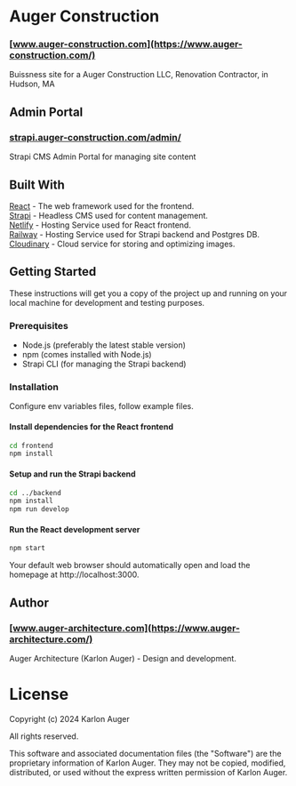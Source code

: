 # Auger Construction

### [www.auger-construction.com](https://www.auger-construction.com/)

Buissness site for a Auger Construction LLC, Renovation Contractor, in Hudson, MA

## Admin Portal

### [strapi.auger-construction.com/admin/](https://strapi.auger-construction.com/admin/)

Strapi CMS Admin Portal for managing site content

## Built With
[React](https://react.dev/) - The web framework used for the frontend.  
[Strapi](https://strapi.io) - Headless CMS used for content management.  
[Netlify](https://www.netlify.com/) - Hosting Service used for React frontend.  
[Railway](https://railway.app/) - Hosting Service used for Strapi backend and Postgres DB.  
[Cloudinary](https://cloudinary.com/) - Cloud service for storing and optimizing images.  

## Getting Started

These instructions will get you a copy of the project up and running on your local machine for development and testing purposes.

### Prerequisites

- Node.js (preferably the latest stable version)
- npm (comes installed with Node.js)
- Strapi CLI (for managing the Strapi backend)

### Installation

Configure env variables files, follow example files.

#### Install dependencies for the React frontend

```bash
cd frontend
npm install
```

#### Setup and run the Strapi backend

```bash
cd ../backend
npm install
npm run develop
```

#### Run the React development server

```bash
npm start
```

Your default web browser should automatically open and load the homepage at http://localhost:3000.

## Author

### [www.auger-architecture.com](https://www.auger-architecture.com/)
Auger Architecture (Karlon Auger) - Design and development.

# License

Copyright (c) 2024 Karlon Auger

All rights reserved.

This software and associated documentation files (the "Software") are the proprietary information of Karlon Auger. They may not be copied, modified, distributed, or used without the express written permission of Karlon Auger.
